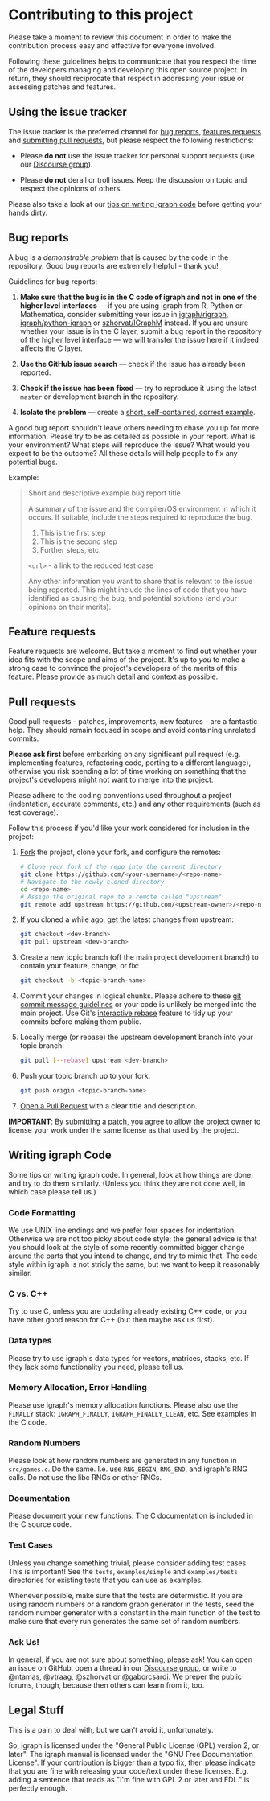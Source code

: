 # Contributing to this project

Please take a moment to review this document in order to make the contribution
process easy and effective for everyone involved.

Following these guidelines helps to communicate that you respect the time of
the developers managing and developing this open source project. In return,
they should reciprocate that respect in addressing your issue or assessing
patches and features.


## Using the issue tracker

The issue tracker is the preferred channel for [bug reports](#bugs),
[features requests](#features) and [submitting pull
requests](#pull-requests), but please respect the following restrictions:

* Please **do not** use the issue tracker for personal support requests (use
  our [Discourse group](https://igraph.discourse.group)).

* Please **do not** derail or troll issues. Keep the discussion on topic and
  respect the opinions of others.

Please also take a look at our [tips on writing igraph code](#tips) before
getting your hands dirty.


<a name="bugs"></a>
## Bug reports

A bug is a _demonstrable problem_ that is caused by the code in the repository.
Good bug reports are extremely helpful - thank you!

Guidelines for bug reports:

1. **Make sure that the bug is in the C code of igraph and not in one of the
   higher level interfaces** &mdash; if you are using igraph from R, Python
   or Mathematica, consider submitting your issue in
   [igraph/rigraph](https://github.com/igraph/rigraph/issues/new),
   [igraph/python-igraph](https://github.com/igraph/python-igraph/issues/new)
   or [szhorvat/IGraphM](https://github.com/szhorvat/IGraphM/issues/new)
   instead. If you are unsure whether your issue is in the C layer, submit
   a bug report in the repository of the higher level interface &mdash;
   we will transfer the issue here if it indeed affects the C layer.

2. **Use the GitHub issue search** &mdash; check if the issue has already been
   reported.

3. **Check if the issue has been fixed** &mdash; try to reproduce it using the
   latest `master` or development branch in the repository.

4. **Isolate the problem** &mdash; create a [short, self-contained, correct
   example](http://sscce.org/).

A good bug report shouldn't leave others needing to chase you up for more
information. Please try to be as detailed as possible in your report. What is
your environment? What steps will reproduce the issue? What would you expect to
be the outcome? All these details will help people to fix any potential bugs.

Example:

> Short and descriptive example bug report title
>
> A summary of the issue and the compiler/OS environment in which it occurs. If
> suitable, include the steps required to reproduce the bug.
>
> 1. This is the first step
> 2. This is the second step
> 3. Further steps, etc.
>
> `<url>` - a link to the reduced test case
>
> Any other information you want to share that is relevant to the issue being
> reported. This might include the lines of code that you have identified as
> causing the bug, and potential solutions (and your opinions on their
> merits).


<a name="features"></a>
## Feature requests

Feature requests are welcome. But take a moment to find out whether your idea
fits with the scope and aims of the project. It's up to *you* to make a strong
case to convince the project's developers of the merits of this feature. Please
provide as much detail and context as possible.


<a name="pull-requests"></a>
## Pull requests

Good pull requests - patches, improvements, new features - are a fantastic
help. They should remain focused in scope and avoid containing unrelated
commits.

**Please ask first** before embarking on any significant pull request (e.g.
implementing features, refactoring code, porting to a different language),
otherwise you risk spending a lot of time working on something that the
project's developers might not want to merge into the project.

Please adhere to the coding conventions used throughout a project (indentation,
accurate comments, etc.) and any other requirements (such as test coverage).

Follow this process if you'd like your work considered for inclusion in the
project:

1. [Fork](http://help.github.com/fork-a-repo/) the project, clone your fork,
   and configure the remotes:

   ```bash
   # Clone your fork of the repo into the current directory
   git clone https://github.com/<your-username>/<repo-name>
   # Navigate to the newly cloned directory
   cd <repo-name>
   # Assign the original repo to a remote called "upstream"
   git remote add upstream https://github.com/<upstream-owner>/<repo-name>
   ```

2. If you cloned a while ago, get the latest changes from upstream:

   ```bash
   git checkout <dev-branch>
   git pull upstream <dev-branch>
   ```

3. Create a new topic branch (off the main project development branch) to
   contain your feature, change, or fix:

   ```bash
   git checkout -b <topic-branch-name>
   ```

4. Commit your changes in logical chunks. Please adhere to these [git commit
   message guidelines](http://tbaggery.com/2008/04/19/a-note-about-git-commit-messages.html)
   or your code is unlikely be merged into the main project. Use Git's
   [interactive rebase](https://help.github.com/articles/interactive-rebase)
   feature to tidy up your commits before making them public.

5. Locally merge (or rebase) the upstream development branch into your topic branch:

   ```bash
   git pull [--rebase] upstream <dev-branch>
   ```

6. Push your topic branch up to your fork:

   ```bash
   git push origin <topic-branch-name>
   ```

7. [Open a Pull Request](https://help.github.com/articles/using-pull-requests/)
    with a clear title and description.

**IMPORTANT**: By submitting a patch, you agree to allow the project owner to
license your work under the same license as that used by the project.


<a name="tips"></a>
## Writing igraph Code 

Some tips on writing igraph code. In general, look at how things are done,
and try to do them similarly. (Unless you think they are not done well, in
which case please tell us.)

### Code Formatting

We use UNIX line endings and we prefer four spaces for indentation. Otherwise
we are not too picky about code style; the general advice is that you should
look at the style of some recently committed bigger change around the parts
that you intend to change, and try to mimic that. The code style within igraph
is not stricly the same, but we want to keep it reasonably similar.

### C vs. C++

Try to use C, unless you are updating already existing C++ code, or
you have other good reason for C++ (but then maybe ask us first).

### Data types

Please try to use igraph's data types for vectors, matrices, stacks, etc.
If they lack some functionality you need, please tell us.

### Memory Allocation, Error Handling

Please use igraph's memory allocation functions. Please also use the
`FINALLY` stack: `IGRAPH_FINALLY`, `IGRAPH_FINALLY_CLEAN`, etc. See examples
in the C code.

### Random Numbers

Please look at how random numbers are generated in any function in `src/games.c`.
Do the same. I.e. use `RNG_BEGIN`, `RNG_END`, and igraph's RNG calls. Do
not use the libc RNGs or other RNGs.

### Documentation

Please document your new functions. The C documentation is included in the C
source code.

### Test Cases

Unless you change something trivial, please consider adding test cases.
This is important! See the `tests`, `examples/simple` and `examples/tests`
directories for existing tests that you can use as examples.

Whenever possible, make sure that the tests are determistic. If you are using
random numbers or a random graph generator in the tests, seed the random number
generator with a constant in the main function of the test to make sure that
every run generates the same set of random numbers.

### Ask Us!

In general, if you are not sure about something, please ask! You can
open an issue on GitHub, open a thread in our [Discourse
group](https://igraph.discourse.group), or write to
[@ntamas](https://github.com/ntamas), [@vtraag](https://github.com/vtraag),
[@szhorvat](https://github.com/szhorvat) or
[@gaborcsardi](https://github.com/gaborcsardi).
We preper the public forums, though, because then others can learn from it,
too.

## Legal Stuff

This is a pain to deal with, but we can't avoid it, unfortunately.

So, igraph is licensed under the "General Public License (GPL) version 2, or
later". The igraph manual is licensed under the "GNU Free Documentation
License".  If your contribution is bigger than a typo fix, then please indicate
that you are fine with releasing your code/text under these licenses.  E.g.
adding a sentence that reads as "I'm fine with GPL 2 or later and FDL." is
perfectly enough.

